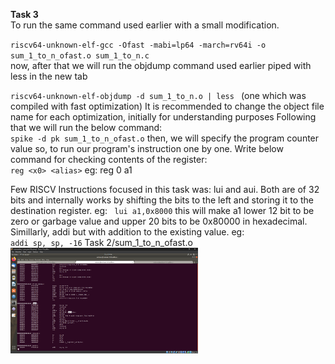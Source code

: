 **Task 3**  
To run the same command used earlier with a small modification. 

`riscv64-unknown-elf-gcc -Ofast -mabi=lp64 -march=rv64i -o sum_1_to_n_ofast.o sum_1_to_n.c`  
now, after that we will run the objdump command used earlier piped with less in the new tab

`riscv64-unknown-elf-objdump -d sum_1_to_n.o | less ` (one which was compiled with fast optimization) It is recommended to change the object file name for each optimization, initially for understanding purposes
Following that we will run the below command:  
`spike -d pk sum_1_to_n_ofast.o`
then, we will specify the program counter value so, to run our program's instruction one by one.
Write below command for checking contents of the register:  
`reg <x0> <alias>`
eg: reg 0 a1 

Few RISCV Instructions focused in this task was:
lui and aui.
Both are of 32 bits and internally works by shifting the bits to the left and storing it to the destination register.
eg:
` lui a1,0x8000`
this will make a1 lower 12 bit to be zero or garbage value and upper 20 bits to be 0x80000 in hexadecimal. Simillarly, addi but with addition to the existing value.
eg:  
`addi sp, sp, -16`
Task 2/sum_1_to_n_ofast.o
<img src="Task 2/o1.png" alt="Alt text" width="300">
